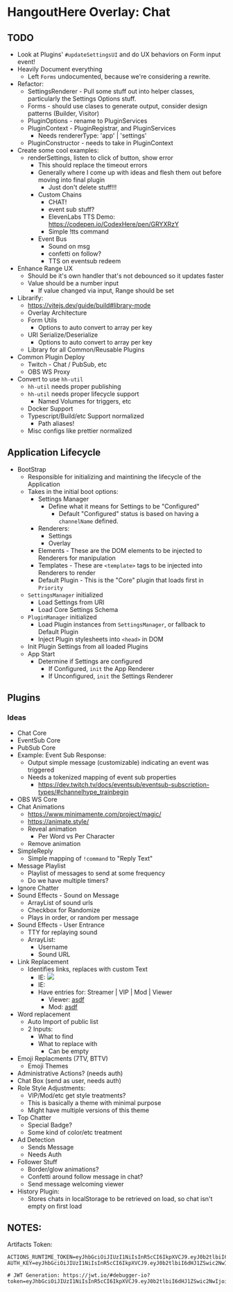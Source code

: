 # HangoutHere Overlay: Chat

## TODO


* Look at Plugins' `#updateSettingsUI` and do UX behaviors on Form input event!
* Heavily Document everything
  * Left `Forms` undocumented, because we're considering a rewrite.
* Refactor:
  * SettingsRenderer - Pull some stuff out into helper classes, particularly the Settings Options stuff. 
  * Forms - should use clases to generate output, consider design patterns (Builder, Visitor)
  * PluginOptions - rename to PluginServices
  * PluginContext - PluginRegistrar, and PluginServices
    * Needs rendererType: 'app' | 'settings'
  * PluginConstructor - needs to take in PluginContext
* Create some cool examples:
  * renderSettings, listen to click of button, show error
    * This should replace the timeout errors
	* Generally where I come up with ideas and flesh them out before moving into final plugin
		* Just don't delete stuff!!!
	* Custom Chains
		* CHAT!
		* event sub stuff?
		* ElevenLabs TTS Demo: https://codepen.io/CodexHere/pen/GRYXRzY
		* Simple !tts command
	* Event Bus
		* Sound on msg
		* confetti on follow?
		* TTS on eventsub redeem
* Enhance Range UX
  * Should be it's own handler that's not debounced so it updates faster
  * Value should be a number input
    * If value changed via input, Range should be set
* Librarify:
  * https://vitejs.dev/guide/build#library-mode
  * Overlay Architecture
  * Form Utils
     * Options to auto convert to array per key
  * URI Serialize/Deserialize
     * Options to auto convert to array per key
  * Library for all Common/Reusable Plugins
* Common Plugin Deploy
  * Twitch - Chat / PubSub, etc
  * OBS WS Proxy
* Convert to use `hh-util`
  * `hh-util` needs proper publishing
  * `hh-util` needs proper lifecycle support
    * Named Volumes for triggers, etc
  * Docker Support
  * Typescript/Build/etc Support normalized
    * Path aliases!
  * Misc configs like prettier normalized

## Application Lifecycle

- BootStrap 
  - Responsible for initializing and maintining the lifecycle of the Application
  - Takes in the initial boot options:
      - Settings Manager
        - Define what it means for Settings to be "Configured"
          - Default "Configured" status is based on having a `channelName` defined.
      - Renderers:
        - Settings
        - Overlay
      - Elements - These are the DOM elements to be injected to Renderers for manipulation
      - Templates - These are `<template>` tags to be injected into Renderers to render
      - Default Plugin - This is the "Core" plugin that loads first in `Priority`
  - `SettingsManager` initialized
    - Load Settings from URI
    - Load Core Settings Schema
  - `PluginManager` initialized
    - Load Plugin instances from `SettingsManager`, or fallback to Default Plugin
    - Inject Plugin stylesheets into `<head>` in DOM
  - Init Plugin Settings from all loaded Plugins
  - App Start
    - Determine if Settings are configured
      - If Configured, `init` the App Renderer
      - If Unconfigured, `init` the Settings Renderer

## Plugins

### Ideas

* Chat Core
* EventSub Core
* PubSub Core
* Example: Event Sub Response:
  * Output simple message (customizable) indicating an event was triggered
  * Needs a tokenized mapping of event sub properties
    * https://dev.twitch.tv/docs/eventsub/eventsub-subscription-types/#channelhype_trainbegin
* OBS WS Core
* Chat Animations
  * https://www.minimamente.com/project/magic/
  * https://animate.style/
  * Reveal animation
    * Per Word vs Per Character
  * Remove animation
* SimpleReply
  * Simple mapping of `!command` to "Reply Text"
* Message Playlist
  * Playlist of messages to send at some frequency
  * Do we have multiple timers?
* Ignore Chatter
* Sound Effects - Sound on Message
  * ArrayList of sound urls
  * Checkbox for Randomize
  * Plays in order, or random per message
* Sound Effects - User Entrance
  * TTY for replaying sound
  * ArrayList:
    * Username
    * Sound URL
* Link Replacement
  * Identifies links, replaces with custom Text
    * IE: <img src="https://domain.com/redacted.png">
    * IE: <LINK REDACTED>
    * Have entries for: Streamer | VIP | Mod | Viewer
      * Viewer: <a href="https:link" class="blurred">asdf</a>
      * Mod: <a href="https:link">asdf</a>
* Word replacement
  * Auto Import of public list
  * 2 Inputs:
    * What to find
    * What to replace with
      * Can be empty
* Emoji Replacments (7TV, BTTV)
  * Emoji Themes
* Administrative Actions? (needs auth)
* Chat Box (send as user, needs auth)
* Role Style Adjustments:
  * VIP/Mod/etc get style treatments?
  * This is basically a theme with minimal purpose
  * Might have multiple versions of this theme
* Top Chatter
  * Special Badge?
  * Some kind of color/etc treatment
* Ad Detection
  * Sends Message
  * Needs Auth
* Follower Stuff
  * Border/glow animations?
  * Confetti around follow message in chat?
  * Send message welcoming viewer
* History Plugin:
  * Stores chats in localStorage to be retrieved on load, so chat isn't empty on first load


## NOTES:

Artifacts Token:

```
ACTIONS_RUNTIME_TOKEN=eyJhbGciOiJIUzI1NiIsInR5cCI6IkpXVCJ9.eyJ0b2tlbiI6dHJ1ZSwic2NwIjoiQWN0aW9ucy5FeGFtcGxlU2NvcGUgQWN0aW9ucy5SZXN1bHRzOmFhYTpiYmIifQ.Byr9QP7Pg1c_P2grEkyHDrG2XdPspFCPvSThK9egAqw
AUTH_KEY=eyJhbGciOiJIUzI1NiIsInR5cCI6IkpXVCJ9.eyJ0b2tlbiI6dHJ1ZSwic2NwIjoiQWN0aW9ucy5FeGFtcGxlU2NvcGUgQWN0aW9ucy5SZXN1bHRzOmFhYTpiYmIifQ.Byr9QP7Pg1c_P2grEkyHDrG2XdPspFCPvSThK9egAqw

# JWT Generation: https://jwt.io/#debugger-io?token=eyJhbGciOiJIUzI1NiIsInR5cCI6IkpXVCJ9.eyJ0b2tlbiI6dHJ1ZSwic2NwIjoiQWN0aW9ucy5FeGFtcGxlU2NvcGUgQWN0aW9ucy5SZXN1bHRzOmFhYTpiYmIifQ.Byr9QP7Pg1c_P2grEkyHDrG2XdPspFCPvSThK9egAqw
```